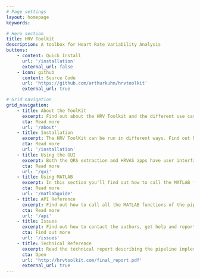 ```yaml
---
# Page settings
layout: homepage
keywords:

# Hero section
title: HRV Toolkit
description: A toolbox for Heart Rate Variability Analysis
buttons:
    - content: Quick Install
      url: '/installation'
      external_url: false
    - icon: github
      content: Source Code
      url: 'https://github.com/arthurkuhn/hrvtoolkit'
      external_url: true

# Grid navigation
grid_navigation:
    - title: About the ToolKit
      excerpt: Find out about the HRV Toolkit and the different use cases.
      cta: Read more
      url: '/about'
    - title: Installation
      excerpt: The HRV ToolKit can be run in different ways. Find out how to get it here
      cta: Read more
      url: '/installation' 
    - title: Using the GUI
      excerpt: Both the QRS extraction and HRVAS apps have user interfaces. Find out about all their features here.
      cta: Read more
      url: '/gui'   
    - title: Using MATLAB
      excerpt: In this section you'll find out how to call the MATLAB functions directly, as well as run batch processing.
      cta: Read more
      url: '/matlabguide'   
    - title: API Reference
      excerpt: Find out how to call all the MATLAB functions of the pipeline.
      cta: Read more
      url: '/api' 
    - title: Issues
      excerpt: Find out how to contact the authors, get help and report issues.
      cta: Find out more
      url: '/issues'   
    - title: Technical Reference
      excerpt: Read the technical report describing the pipeline implementation here.
      cta: Open
      url: 'http://hrvtoolkit.com/final_report.pdf' 
      external_url: true
---
```

